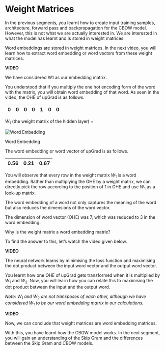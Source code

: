 # Weight Matrices

In the previous segments, you learnt how to create input training samples, architecture, forward pass and backpropagation for the CBOW model. However, this is not what we are actually interested in. We are interested in what the model has learnt and is stored in weight matrices. 

Word embeddings are stored in weight matrices. In the next video, you will learn how to extract word embedding or word vectors from these weight matrices.

**VIDEO**

We have considered W1 as our embedding matrix.

You understood that if you multiply the one hot encoding form of the word with the matrix, you will obtain word embedding of that word. As seen in the video, the OHE of upGrad is as follows.

| 0 | 0 | 0 | 0 | 1 | 0 | 0 |
|---|---|---|---|---|---|---|


$W_1$ (the weight matrix of the hidden layer) =

![Word Embedding](https://images.upgrad.com/9f6468d3-d015-4edb-9217-6650467d6a3b-Screenshot%202021-06-02%20at%203.39.34%20PM.png)

Word Embedding

The word embedding or word vector of upGrad is as follows.

| 0.56 | 0.21 | 0.67 |
|------|------|------|


You will observe that every row in the weight matrix $W_1$ is a word embedding. Rather than multiplying the OHE by a weight matrix, we can directly pick the row according to the position of 1 in OHE and use $W_1$ as a look-up matrix.

The word embedding of a word not only captures the meaning of the word but also reduces the dimensions of the word vector. 

The dimension of word vector (OHE) was 7, which was reduced to 3 in the word embedding. 

Why is the weight matrix a word embedding matrix?

To find the answer to this, let’s watch the video given below.

**VIDEO**

The neural network learns by minimising the loss function and maximising the dot product between the input word vector and the output word vector. 

You learnt how one OHE of upGrad gets transformed when it is multiplied by $W_1$ and $W_2$. Now, you will learn how you can relate this to maximising the dot product between the input and the output word.

_Note: $W_1$ and $W_2$ are not transposes of each other, although we have considered $W_1$ to be our word embedding matrix in our calculations._ 

**VIDEO**

Now, we can conclude that weight matrices are word embedding matrices.

With this, you have learnt how the CBOW model works. In the next segment, you will gain an understanding of the Skip Gram and the differences between the Skip Gram and CBOW models.